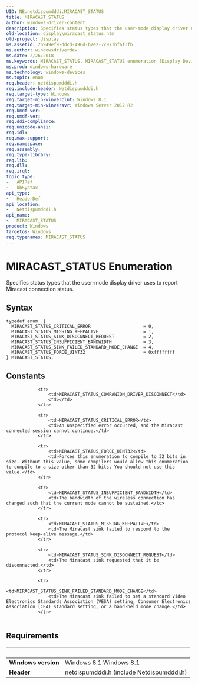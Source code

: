 ```yaml
---
UID: NE:netdispumdddi.MIRACAST_STATUS
title: MIRACAST_STATUS
author: windows-driver-content
description: Specifies status types that the user-mode display driver uses to report Miracast connection status.
old-location: display\miracast_status.htm
old-project: display
ms.assetid: 26949ef9-ddcd-496d-b7e2-7c971bfaf3fb
ms.author: windowsdriverdev
ms.date: 2/26/2018
ms.keywords: MIRACAST_STATUS, MIRACAST_STATUS enumeration [Display Devices], MIRACAST_STATUS_CRITICAL_ERROR, MIRACAST_STATUS_FORCE_UINT32, MIRACAST_STATUS_INSUFFICIENT_BANDWIDTH, MIRACAST_STATUS_MISSING_KEEPALIVE, MIRACAST_STATUS_SINK_DISOCNNECT_REQUEST, MIRACAST_STATUS_SINK_FAILED_STANDARD_MODE_CHANGE, display.miracast_status, netdispumdddi/MIRACAST_STATUS, netdispumdddi/MIRACAST_STATUS_CRITICAL_ERROR, netdispumdddi/MIRACAST_STATUS_FORCE_UINT32, netdispumdddi/MIRACAST_STATUS_INSUFFICIENT_BANDWIDTH, netdispumdddi/MIRACAST_STATUS_MISSING_KEEPALIVE, netdispumdddi/MIRACAST_STATUS_SINK_DISOCNNECT_REQUEST, netdispumdddi/MIRACAST_STATUS_SINK_FAILED_STANDARD_MODE_CHANGE
ms.prod: windows-hardware
ms.technology: windows-devices
ms.topic: enum
req.header: netdispumdddi.h
req.include-header: Netdispumdddi.h
req.target-type: Windows
req.target-min-winverclnt: Windows 8.1
req.target-min-winversvr: Windows Server 2012 R2
req.kmdf-ver: 
req.umdf-ver: 
req.ddi-compliance: 
req.unicode-ansi: 
req.idl: 
req.max-support: 
req.namespace: 
req.assembly: 
req.type-library: 
req.lib: 
req.dll: 
req.irql: 
topic_type:
-	APIRef
-	kbSyntax
api_type:
-	HeaderDef
api_location:
-	Netdispumdddi.h
api_name:
-	MIRACAST_STATUS
product: Windows
targetos: Windows
req.typenames: MIRACAST_STATUS
---
```


# MIRACAST_STATUS Enumeration
Specifies status types  that the user-mode display driver uses to report Miracast connection status.

## Syntax
````
typedef enum  { 
  MIRACAST_STATUS_CRITICAL_ERROR                    = 0,
  MIRACAST_STATUS_MISSING_KEEPALIVE                 = 1,
  MIRACAST_STATUS_SINK_DISOCNNECT_REQUEST           = 2,
  MIRACAST_STATUS_INSUFFICIENT_BANDWIDTH            = 3,
  MIRACAST_STATUS_SINK_FAILED_STANDARD_MODE_CHANGE  = 4,
  MIRACAST_STATUS_FORCE_UINT32                      = 0xffffffff
} MIRACAST_STATUS;
````

## Constants

<table>
            
                <tr>
                    <td>MIRACAST_STATUS_COMPANION_DRIVER_DISCONNECT</td>
                    <td></td>
                </tr>
            
                <tr>
                    <td>MIRACAST_STATUS_CRITICAL_ERROR</td>
                    <td>An unspecified error occurred, and the Miracast connected session cannot continue.</td>
                </tr>
            
                <tr>
                    <td>MIRACAST_STATUS_FORCE_UINT32</td>
                    <td>Forces this enumeration to compile to 32 bits in size. Without this value, some compilers would allow this enumeration to compile to a size other than 32 bits. You should not use this value.</td>
                </tr>
            
                <tr>
                    <td>MIRACAST_STATUS_INSUFFICIENT_BANDWIDTH</td>
                    <td>The bandwidth of the wireless connection has changed such that the current mode cannot be sustained.</td>
                </tr>
            
                <tr>
                    <td>MIRACAST_STATUS_MISSING_KEEPALIVE</td>
                    <td>The Miracast sink failed to respond to the protocol keep-alive message.</td>
                </tr>
            
                <tr>
                    <td>MIRACAST_STATUS_SINK_DISOCNNECT_REQUEST</td>
                    <td>The Miracast sink requested that it be disconnected.</td>
                </tr>
            
                <tr>
                    <td>MIRACAST_STATUS_SINK_FAILED_STANDARD_MODE_CHANGE</td>
                    <td>The Miracast sink failed to set a standard Video Electronics Standards Association (VESA) setting, Consumer Electronics Association (CEA) standard setting, or a hand-held mode change.</td>
                </tr>
</table>


## Requirements
| &nbsp; | &nbsp; |
| ---- |:---- |
| **Windows version** | Windows 8.1 Windows 8.1 |
| **Header** | netdispumdddi.h (include Netdispumdddi.h) |